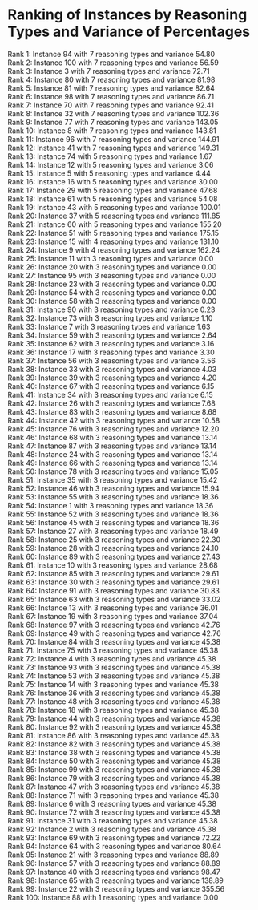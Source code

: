 # Ranking of Instances by Reasoning Types and Variance of Percentages

Rank 1: Instance 94 with 7 reasoning types and variance 54.80<br/>
Rank 2: Instance 100 with 7 reasoning types and variance 56.59<br/>
Rank 3: Instance 3 with 7 reasoning types and variance 72.71<br/>
Rank 4: Instance 80 with 7 reasoning types and variance 81.98<br/>
Rank 5: Instance 81 with 7 reasoning types and variance 82.64<br/>
Rank 6: Instance 98 with 7 reasoning types and variance 86.71<br/>
Rank 7: Instance 70 with 7 reasoning types and variance 92.41<br/>
Rank 8: Instance 32 with 7 reasoning types and variance 102.36<br/>
Rank 9: Instance 77 with 7 reasoning types and variance 143.05<br/>
Rank 10: Instance 8 with 7 reasoning types and variance 143.81<br/>
Rank 11: Instance 96 with 7 reasoning types and variance 144.91<br/>
Rank 12: Instance 41 with 7 reasoning types and variance 149.31<br/>
Rank 13: Instance 74 with 5 reasoning types and variance 1.67<br/>
Rank 14: Instance 12 with 5 reasoning types and variance 3.06<br/>
Rank 15: Instance 5 with 5 reasoning types and variance 4.44<br/>
Rank 16: Instance 16 with 5 reasoning types and variance 30.00<br/>
Rank 17: Instance 29 with 5 reasoning types and variance 47.68<br/>
Rank 18: Instance 61 with 5 reasoning types and variance 54.08<br/>
Rank 19: Instance 43 with 5 reasoning types and variance 100.01<br/>
Rank 20: Instance 37 with 5 reasoning types and variance 111.85<br/>
Rank 21: Instance 60 with 5 reasoning types and variance 155.20<br/>
Rank 22: Instance 51 with 5 reasoning types and variance 175.15<br/>
Rank 23: Instance 15 with 4 reasoning types and variance 131.10<br/>
Rank 24: Instance 9 with 4 reasoning types and variance 162.24<br/>
Rank 25: Instance 11 with 3 reasoning types and variance 0.00<br/>
Rank 26: Instance 20 with 3 reasoning types and variance 0.00<br/>
Rank 27: Instance 95 with 3 reasoning types and variance 0.00<br/>
Rank 28: Instance 23 with 3 reasoning types and variance 0.00<br/>
Rank 29: Instance 54 with 3 reasoning types and variance 0.00<br/>
Rank 30: Instance 58 with 3 reasoning types and variance 0.00<br/>
Rank 31: Instance 90 with 3 reasoning types and variance 0.23<br/>
Rank 32: Instance 73 with 3 reasoning types and variance 1.10<br/>
Rank 33: Instance 7 with 3 reasoning types and variance 1.63<br/>
Rank 34: Instance 59 with 3 reasoning types and variance 2.64<br/>
Rank 35: Instance 62 with 3 reasoning types and variance 3.16<br/>
Rank 36: Instance 17 with 3 reasoning types and variance 3.30<br/>
Rank 37: Instance 56 with 3 reasoning types and variance 3.56<br/>
Rank 38: Instance 33 with 3 reasoning types and variance 4.03<br/>
Rank 39: Instance 39 with 3 reasoning types and variance 4.20<br/>
Rank 40: Instance 67 with 3 reasoning types and variance 6.15<br/>
Rank 41: Instance 34 with 3 reasoning types and variance 6.15<br/>
Rank 42: Instance 26 with 3 reasoning types and variance 7.68<br/>
Rank 43: Instance 83 with 3 reasoning types and variance 8.68<br/>
Rank 44: Instance 42 with 3 reasoning types and variance 10.58<br/>
Rank 45: Instance 76 with 3 reasoning types and variance 12.20<br/>
Rank 46: Instance 68 with 3 reasoning types and variance 13.14<br/>
Rank 47: Instance 87 with 3 reasoning types and variance 13.14<br/>
Rank 48: Instance 24 with 3 reasoning types and variance 13.14<br/>
Rank 49: Instance 66 with 3 reasoning types and variance 13.14<br/>
Rank 50: Instance 78 with 3 reasoning types and variance 15.05<br/>
Rank 51: Instance 35 with 3 reasoning types and variance 15.42<br/>
Rank 52: Instance 46 with 3 reasoning types and variance 15.94<br/>
Rank 53: Instance 55 with 3 reasoning types and variance 18.36<br/>
Rank 54: Instance 1 with 3 reasoning types and variance 18.36<br/>
Rank 55: Instance 52 with 3 reasoning types and variance 18.36<br/>
Rank 56: Instance 45 with 3 reasoning types and variance 18.36<br/>
Rank 57: Instance 27 with 3 reasoning types and variance 18.49<br/>
Rank 58: Instance 25 with 3 reasoning types and variance 22.30<br/>
Rank 59: Instance 28 with 3 reasoning types and variance 24.10<br/>
Rank 60: Instance 89 with 3 reasoning types and variance 27.43<br/>
Rank 61: Instance 10 with 3 reasoning types and variance 28.68<br/>
Rank 62: Instance 85 with 3 reasoning types and variance 29.61<br/>
Rank 63: Instance 30 with 3 reasoning types and variance 29.61<br/>
Rank 64: Instance 91 with 3 reasoning types and variance 30.83<br/>
Rank 65: Instance 63 with 3 reasoning types and variance 33.02<br/>
Rank 66: Instance 13 with 3 reasoning types and variance 36.01<br/>
Rank 67: Instance 19 with 3 reasoning types and variance 37.04<br/>
Rank 68: Instance 97 with 3 reasoning types and variance 42.76<br/>
Rank 69: Instance 49 with 3 reasoning types and variance 42.76<br/>
Rank 70: Instance 84 with 3 reasoning types and variance 45.38<br/>
Rank 71: Instance 75 with 3 reasoning types and variance 45.38<br/>
Rank 72: Instance 4 with 3 reasoning types and variance 45.38<br/>
Rank 73: Instance 93 with 3 reasoning types and variance 45.38<br/>
Rank 74: Instance 53 with 3 reasoning types and variance 45.38<br/>
Rank 75: Instance 14 with 3 reasoning types and variance 45.38<br/>
Rank 76: Instance 36 with 3 reasoning types and variance 45.38<br/>
Rank 77: Instance 48 with 3 reasoning types and variance 45.38<br/>
Rank 78: Instance 18 with 3 reasoning types and variance 45.38<br/>
Rank 79: Instance 44 with 3 reasoning types and variance 45.38<br/>
Rank 80: Instance 92 with 3 reasoning types and variance 45.38<br/>
Rank 81: Instance 86 with 3 reasoning types and variance 45.38<br/>
Rank 82: Instance 82 with 3 reasoning types and variance 45.38<br/>
Rank 83: Instance 38 with 3 reasoning types and variance 45.38<br/>
Rank 84: Instance 50 with 3 reasoning types and variance 45.38<br/>
Rank 85: Instance 99 with 3 reasoning types and variance 45.38<br/>
Rank 86: Instance 79 with 3 reasoning types and variance 45.38<br/>
Rank 87: Instance 47 with 3 reasoning types and variance 45.38<br/>
Rank 88: Instance 71 with 3 reasoning types and variance 45.38<br/>
Rank 89: Instance 6 with 3 reasoning types and variance 45.38<br/>
Rank 90: Instance 72 with 3 reasoning types and variance 45.38<br/>
Rank 91: Instance 31 with 3 reasoning types and variance 45.38<br/>
Rank 92: Instance 2 with 3 reasoning types and variance 45.38<br/>
Rank 93: Instance 69 with 3 reasoning types and variance 72.22<br/>
Rank 94: Instance 64 with 3 reasoning types and variance 80.64<br/>
Rank 95: Instance 21 with 3 reasoning types and variance 88.89<br/>
Rank 96: Instance 57 with 3 reasoning types and variance 88.89<br/>
Rank 97: Instance 40 with 3 reasoning types and variance 98.47<br/>
Rank 98: Instance 65 with 3 reasoning types and variance 138.89<br/>
Rank 99: Instance 22 with 3 reasoning types and variance 355.56<br/>
Rank 100: Instance 88 with 1 reasoning types and variance 0.00<br/>
